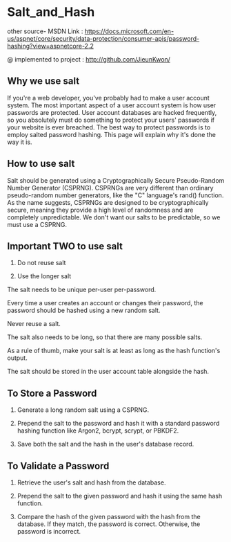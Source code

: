 # Salt_and_Hash

other source- 
MSDN Link : https://docs.microsoft.com/en-us/aspnet/core/security/data-protection/consumer-apis/password-hashing?view=aspnetcore-2.2

@ implemented to project : http://github.com/JieunKwon/

Why we use salt 
-----

If you're a web developer, you've probably had to make a user account system. The most important aspect of a user account system is how user passwords are protected. User account databases are hacked frequently, so you absolutely must do something to protect your users' passwords if your website is ever breached. The best way to protect passwords is to employ salted password hashing. This page will explain why it's done the way it is.

How to use salt
-----

Salt should be generated using a Cryptographically Secure Pseudo-Random Number Generator (CSPRNG). CSPRNGs are very different than ordinary pseudo-random number generators, like the "C" language's rand() function. As the name suggests, CSPRNGs are designed to be cryptographically secure, meaning they provide a high level of randomness and are completely unpredictable. We don't want our salts to be predictable, so we must use a CSPRNG.


Important TWO to use salt
----

1. Do not reuse salt

2. Use the longer salt

The salt needs to be unique per-user per-password. 

Every time a user creates an account or changes their password, the password should be hashed using a new random salt. 

Never reuse a salt. 

The salt also needs to be long, so that there are many possible salts. 

As a rule of thumb, make your salt is at least as long as the hash function's output. 

The salt should be stored in the user account table alongside the hash.


To Store a Password
-----

1. Generate a long random salt using a CSPRNG.

2. Prepend the salt to the password and hash it with a standard password hashing function like Argon2, bcrypt, scrypt, or PBKDF2.

3. Save both the salt and the hash in the user's database record.


To Validate a Password
-----

1. Retrieve the user's salt and hash from the database.

2. Prepend the salt to the given password and hash it using the same hash function.

3. Compare the hash of the given password with the hash from the database. If they match, the password is correct. Otherwise, the password is incorrect.





